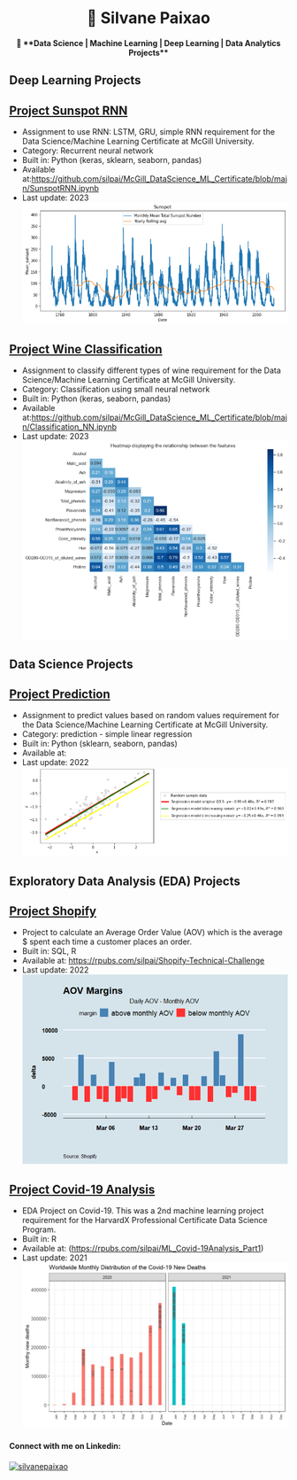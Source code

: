 <h1 align="center">👋 Silvane Paixao</h1>
<h4 align="center">👯  **Data Science | Machine Learning | Deep Learning | Data Analytics Projects** </h4>

<h2 align="left"> Deep Learning Projects </h2>

## [Project Sunspot RNN](https://github.com/silpai/McGill_DataScience_ML_Certificate/blob/main/SunspotRNN.ipynb)
* Assignment to use RNN: LSTM, GRU, simple RNN requirement for the Data Science/Machine Learning Certificate at McGill University.
* Category: Recurrent neural network
* Built in: Python (keras, sklearn, seaborn, pandas)
* Available at:https://github.com/silpai/McGill_DataScience_ML_Certificate/blob/main/SunspotRNN.ipynb
* Last update: 2023
![](https://github.com/silpai/SilvanePortfolio/blob/main/Images/Sunspot%20timeSeries.png)

## [Project Wine Classification](https://github.com/silpai/McGill_DataScience_ML_Certificate/blob/main/Classification_NN.ipynb)
* Assignment to classify different types of wine requirement for the Data Science/Machine Learning Certificate at McGill University.
* Category: Classification using small neural network
* Built in: Python (keras, seaborn, pandas)
* Available at:https://github.com/silpai/McGill_DataScience_ML_Certificate/blob/main/Classification_NN.ipynb
* Last update: 2023
![](https://github.com/silpai/SilvanePortfolio/blob/main/Images/wine%20corr.png)


<h2 align="left"> Data Science Projects </h2>

## [Project Prediction](https://github.com/silpai/McGill_DataScience_ML_Certificate/blob/main/Classification_NN.ipynb)
* Assignment to predict values based on random values requirement for the Data Science/Machine Learning Certificate at McGill University.
* Category: prediction - simple linear regression
* Built in: Python (sklearn, seaborn, pandas)
* Available at:
* Last update: 2022
![](https://github.com/silpai/SilvanePortfolio/blob/main/Images/random_LR.png)


<h2 align="left"> Exploratory Data Analysis (EDA) Projects </h2>

## [Project Shopify](https://github.com/silpai/ShopifyChallenge)
* Project to calculate an Average Order Value (AOV) which is the average $ spent each time a customer places an order.
* Built in: SQL, R 
* Available at: https://rpubs.com/silpai/Shopify-Technical-Challenge
* Last update: 2022
![](https://github.com/silpai/SilvanePortfolio/blob/main/Images/AOV%20Margins.png) 

## [Project Covid-19 Analysis](https://github.com/silpai/Machine-Learning---Covid-19)
* EDA Project on Covid-19. This was a 2nd machine learning project requirement for the HarvardX Professional Certificate Data Science Program.
* Built in: R 
* Available at: (https://rpubs.com/silpai/ML_Covid-19Analysis_Part1)
* Last update: 2021
![](https://github.com/silpai/SilvanePortfolio/blob/main/Images/Covid_19Deaths2020.png)
</a> </p>

<h4 align="left">Connect with me on Linkedin:</h4>
<p align="left">
<a href="https://linkedin.com/in/silvanepaixao" target="blank"><img align="center" src="https://raw.githubusercontent.com/rahuldkjain/github-profile-readme-generator/master/src/images/icons/Social/linked-in-alt.svg" alt="silvanepaixao" height="30" width="40" /></a>
</p>
